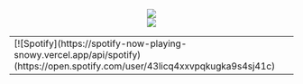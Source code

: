 <p align="center">
  <img src="https://github-readme-stats.vercel.app/api?username=photosensory&show_icons=true&line_height=27&theme=dark&hide_border=true&card_width=495">
  <br>
  <img src="https://github-readme-stats.vercel.app/api/top-langs/?username=photosensory&show_icons=true&line_height=27&theme=dark&hide_border=true&card_width=495">
</p>

<table width="100%">
  <td width="100%">
    [![Spotify](https://spotify-now-playing-snowy.vercel.app/api/spotify)(https://open.spotify.com/user/43licq4xxvpqkugka9s4sj41c)
  </td>
</table>
